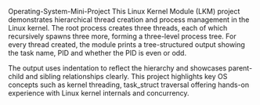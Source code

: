Operating-System-Mini-Project
This Linux Kernel Module (LKM) project demonstrates hierarchical thread creation and process management in the Linux kernel. The root process creates three threads, each of which recursively spawns three more, forming a three-level process tree. For every thread created, the module prints a tree-structured output showing the task name, PID and whether the PID is even or odd.

The output uses indentation to reflect the hierarchy and showcases parent-child and sibling relationships clearly. This project highlights key OS concepts such as kernel threading, task_struct traversal offering hands-on experience with Linux kernel internals and concurrency.

